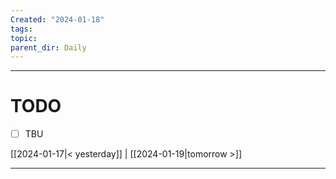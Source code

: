 ```yaml
---
Created: "2024-01-18"
tags: 
topic: 
parent_dir: Daily
---
```



----
# TODO
- [ ] TBU 
  
[[2024-01-17|< yesterday]] | [[2024-01-19|tomorrow >]]  
  
---  
